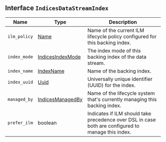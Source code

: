 ## Interface `IndicesDataStreamIndex`

| Name | Type | Description |
| - | - | - |
| `ilm_policy` | [Name](./Name.md) | Name of the current ILM lifecycle policy configured for this backing index. |
| `index_mode` | [IndicesIndexMode](./IndicesIndexMode.md) | The index mode of this backing index of the data stream. |
| `index_name` | [IndexName](./IndexName.md) | Name of the backing index. |
| `index_uuid` | [Uuid](./Uuid.md) | Universally unique identifier (UUID) for the index. |
| `managed_by` | [IndicesManagedBy](./IndicesManagedBy.md) | Name of the lifecycle system that's currently managing this backing index. |
| `prefer_ilm` | boolean | Indicates if ILM should take precedence over DSL in case both are configured to manage this index. |
